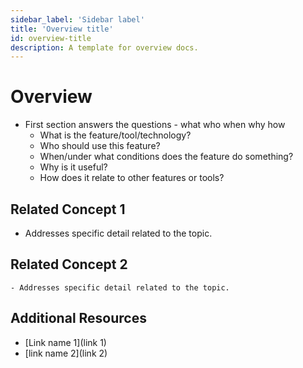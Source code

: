 ```yaml
---
sidebar_label: 'Sidebar label'
title: 'Overview title'
id: overview-title
description: A template for overview docs.
---
```

<!--Examples include astro/astro-architecture.md -->

# Overview
- First section answers the questions - what who when why how
    - What is the feature/tool/technology?
    - Who should use this feature?
    - When/under what conditions does the feature do something?
    - Why is it useful?
    - How does it relate to other features or tools?

## Related Concept 1
  - Addresses specific detail related to the topic.

## Related Concept 2
    - Addresses specific detail related to the topic.

## Additional Resources
- [Link name 1](link 1)
- [link name 2](link 2)